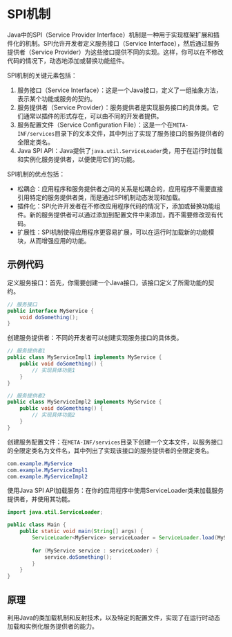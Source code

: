 # SPI机制

Java中的SPI（Service Provider Interface）机制是一种用于实现框架扩展和插件化的机制。SPI允许开发者定义服务接口（Service Interface），然后通过服务提供者（Service Provider）为这些接口提供不同的实现。这样，你可以在不修改代码的情况下，动态地添加或替换功能组件。

SPI机制的关键元素包括：

1. 服务接口（Service Interface）：这是一个Java接口，定义了一组抽象方法，表示某个功能或服务的契约。
2. 服务提供者（Service Provider）：服务提供者是实现服务接口的具体类。它们通常以插件的形式存在，可以由不同的开发者提供。
3. 服务配置文件（Service Configuration File）：这是一个在`META-INF/services`目录下的文本文件，其中列出了实现了服务接口的服务提供者的全限定类名。
4. Java SPI API：Java提供了`java.util.ServiceLoader`类，用于在运行时加载和实例化服务提供者，以便使用它们的功能。

SPI机制的优点包括：

- 松耦合：应用程序和服务提供者之间的关系是松耦合的，应用程序不需要直接引用特定的服务提供者类，而是通过SPI机制动态发现和加载。
- 插件化：SPI允许开发者在不修改应用程序代码的情况下，添加或替换功能组件。新的服务提供者可以通过添加到配置文件中来添加，而不需要修改现有代码。
- 扩展性：SPI机制使得应用程序更容易扩展，可以在运行时加载新的功能模块，从而增强应用的功能。

## 示例代码

定义服务接口：首先，你需要创建一个Java接口，该接口定义了所需功能的契约。

```java
// 服务接口
public interface MyService {
    void doSomething();
}
```

创建服务提供者：不同的开发者可以创建实现服务接口的具体类。

```java
// 服务提供者1
public class MyServiceImpl1 implements MyService {
    public void doSomething() {
        // 实现具体功能1
    }
}

// 服务提供者2
public class MyServiceImpl2 implements MyService {
    public void doSomething() {
        // 实现具体功能2
    }
}
```

创建服务配置文件：在`META-INF/services`目录下创建一个文本文件，以服务接口的全限定类名为文件名，其中列出了实现该接口的服务提供者的全限定类名。

```java
com.example.MyService
com.example.MyServiceImpl1
com.example.MyServiceImpl2
```

使用Java SPI API加载服务：在你的应用程序中使用ServiceLoader类来加载服务提供者，并使用其功能。

```java
import java.util.ServiceLoader;

public class Main {
    public static void main(String[] args) {
        ServiceLoader<MyService> serviceLoader = ServiceLoader.load(MyService.class);
        
        for (MyService service : serviceLoader) {
            service.doSomething();
        }
    }
}
```

## 原理

利用Java的类加载机制和反射技术，以及特定的配置文件，实现了在运行时动态加载和实例化服务提供者的能力。
